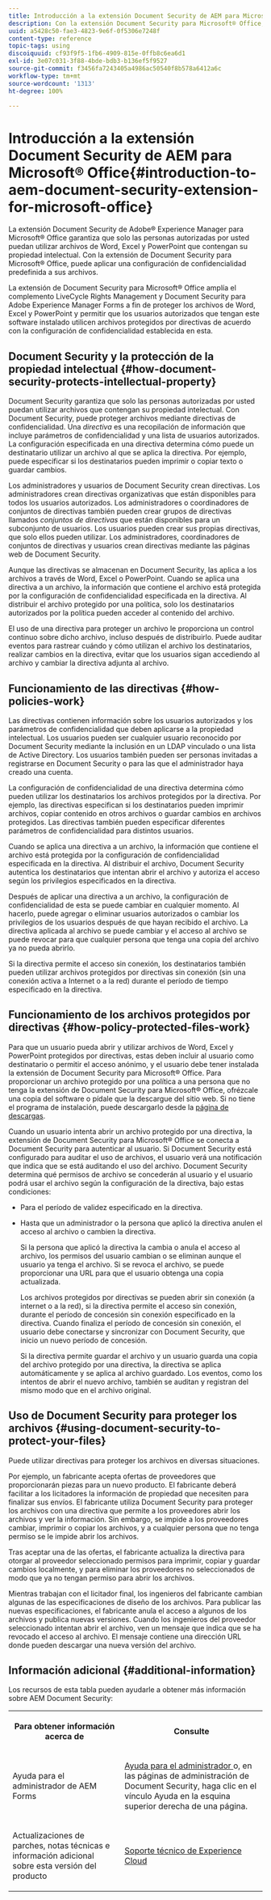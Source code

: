 ```yaml
---
title: Introducción a la extensión Document Security de AEM para Microsoft® Office
description: Con la extensión Document Security para Microsoft® Office, puede aplicar una configuración de confidencialidad predefinida a sus archivos de Microsoft® Office.
uuid: a5428c50-fae3-4823-9e6f-0f5306e7248f
content-type: reference
topic-tags: using
discoiquuid: cf93f9f5-1fb6-4909-815e-0ffb8c6ea6d1
exl-id: 3e07c031-3f88-4bde-bdb3-b136ef5f9527
source-git-commit: f3456fa7243405a4986ac50540f8b578a6412a6c
workflow-type: tm+mt
source-wordcount: '1313'
ht-degree: 100%

---
```


# Introducción a la extensión Document Security de AEM para Microsoft® Office{#introduction-to-aem-document-security-extension-for-microsoft-office}

La extensión Document Security de Adobe® Experience Manager para Microsoft® Office garantiza que solo las personas autorizadas por usted puedan utilizar archivos de Word, Excel y PowerPoint que contengan su propiedad intelectual. Con la extensión de Document Security para Microsoft® Office, puede aplicar una configuración de confidencialidad predefinida a sus archivos.

La extensión de Document Security para Microsoft® Office amplía el complemento LiveCycle Rights Management y Document Security para Adobe Experience Manager Forms a fin de proteger los archivos de Word, Excel y PowerPoint y permitir que los usuarios autorizados que tengan este software instalado utilicen archivos protegidos por directivas de acuerdo con la configuración de confidencialidad establecida en esta.

## Document Security y la protección de la propiedad intelectual {#how-document-security-protects-intellectual-property}

Document Security garantiza que solo las personas autorizadas por usted puedan utilizar archivos que contengan su propiedad intelectual. Con Document Security, puede proteger archivos mediante directivas de confidencialidad. Una *directiva* es una recopilación de información que incluye parámetros de confidencialidad y una lista de usuarios autorizados. La configuración especificada en una directiva determina cómo puede un destinatario utilizar un archivo al que se aplica la directiva. Por ejemplo, puede especificar si los destinatarios pueden imprimir o copiar texto o guardar cambios.

Los administradores y usuarios de Document Security crean directivas. Los administradores crean directivas organizativas que están disponibles para todos los usuarios autorizados. Los administradores o coordinadores de conjuntos de directivas también pueden crear grupos de directivas llamados *conjuntos de directivas* que están disponibles para un subconjunto de usuarios. Los usuarios pueden crear sus propias directivas, que solo ellos pueden utilizar. Los administradores, coordinadores de conjuntos de directivas y usuarios crean directivas mediante las páginas web de Document Security.

Aunque las directivas se almacenan en Document Security, las aplica a los archivos a través de Word, Excel o PowerPoint. Cuando se aplica una directiva a un archivo, la información que contiene el archivo está protegida por la configuración de confidencialidad especificada en la directiva. Al distribuir el archivo protegido por una política, solo los destinatarios autorizados por la política pueden acceder al contenido del archivo.

El uso de una directiva para proteger un archivo le proporciona un control continuo sobre dicho archivo, incluso después de distribuirlo. Puede auditar eventos para rastrear cuándo y cómo utilizan el archivo los destinatarios, realizar cambios en la directiva, evitar que los usuarios sigan accediendo al archivo y cambiar la directiva adjunta al archivo.

## Funcionamiento de las directivas {#how-policies-work}

Las directivas contienen información sobre los usuarios autorizados y los parámetros de confidencialidad que deben aplicarse a la propiedad intelectual. Los usuarios pueden ser cualquier usuario reconocido por Document Security mediante la inclusión en un LDAP vinculado o una lista de Active Directory. Los usuarios también pueden ser personas invitadas a registrarse en Document Security o para las que el administrador haya creado una cuenta.

La configuración de confidencialidad de una directiva determina cómo pueden utilizar los destinatarios los archivos protegidos por la directiva. Por ejemplo, las directivas especifican si los destinatarios pueden imprimir archivos, copiar contenido en otros archivos o guardar cambios en archivos protegidos. Las directivas también pueden especificar diferentes parámetros de confidencialidad para distintos usuarios.

Cuando se aplica una directiva a un archivo, la información que contiene el archivo está protegida por la configuración de confidencialidad especificada en la directiva. Al distribuir el archivo, Document Security autentica los destinatarios que intentan abrir el archivo y autoriza el acceso según los privilegios especificados en la directiva.

Después de aplicar una directiva a un archivo, la configuración de confidencialidad de esta se puede cambiar en cualquier momento. Al hacerlo, puede agregar o eliminar usuarios autorizados o cambiar los privilegios de los usuarios después de que hayan recibido el archivo. La directiva aplicada al archivo se puede cambiar y el acceso al archivo se puede revocar para que cualquier persona que tenga una copia del archivo ya no pueda abrirlo.

Si la directiva permite el acceso sin conexión, los destinatarios también pueden utilizar archivos protegidos por directivas sin conexión (sin una conexión activa a Internet o a la red) durante el período de tiempo especificado en la directiva.

## Funcionamiento de los archivos protegidos por directivas {#how-policy-protected-files-work}

Para que un usuario pueda abrir y utilizar archivos de Word, Excel y PowerPoint protegidos por directivas, estas deben incluir al usuario como destinatario o permitir el acceso anónimo, y el usuario debe tener instalada la extensión de Document Security para Microsoft® Office. Para proporcionar un archivo protegido por una política a una persona que no tenga la extensión de Document Security para Microsoft® Office, ofrézcale una copia del software o pídale que la descargue del sitio web. Si no tiene el programa de instalación, puede descargarlo desde la [página de descargas](https://experienceleague.adobe.com/docs/experience-manager-document-security/using/download-installer.html?lang=es).

Cuando un usuario intenta abrir un archivo protegido por una directiva, la extensión de Document Security para Microsoft® Office se conecta a Document Security para autenticar al usuario. Si Document Security está configurado para auditar el uso de archivos, el usuario verá una notificación que indica que se está auditando el uso del archivo. Document Security determina qué permisos de archivo se concederán al usuario y el usuario podrá usar el archivo según la configuración de la directiva, bajo estas condiciones:

* Para el período de validez especificado en la directiva.
* Hasta que un administrador o la persona que aplicó la directiva anulen el acceso al archivo o cambien la directiva.

   Si la persona que aplicó la directiva la cambia o anula el acceso al archivo, los permisos del usuario cambian o se eliminan aunque el usuario ya tenga el archivo. Si se revoca el archivo, se puede proporcionar una URL para que el usuario obtenga una copia actualizada.

   Los archivos protegidos por directivas se pueden abrir sin conexión (a internet o a la red), si la directiva permite el acceso sin conexión, durante el período de concesión sin conexión especificado en la directiva. Cuando finaliza el período de concesión sin conexión, el usuario debe conectarse y sincronizar con Document Security, que inicio un nuevo período de concesión.

   Si la directiva permite guardar el archivo y un usuario guarda una copia del archivo protegido por una directiva, la directiva se aplica automáticamente y se aplica al archivo guardado. Los eventos, como los intentos de abrir el nuevo archivo, también se auditan y registran del mismo modo que en el archivo original.

## Uso de Document Security para proteger los archivos {#using-document-security-to-protect-your-files}

Puede utilizar directivas para proteger los archivos en diversas situaciones.

Por ejemplo, un fabricante acepta ofertas de proveedores que proporcionarán piezas para un nuevo producto. El fabricante deberá facilitar a los licitadores la información de propiedad que necesiten para finalizar sus envíos. El fabricante utiliza Document Security para proteger los archivos con una directiva que permite a los proveedores abrir los archivos y ver la información. Sin embargo, se impide a los proveedores cambiar, imprimir o copiar los archivos, y a cualquier persona que no tenga permiso se le impide abrir los archivos.

Tras aceptar una de las ofertas, el fabricante actualiza la directiva para otorgar al proveedor seleccionado permisos para imprimir, copiar y guardar cambios localmente, y para eliminar los proveedores no seleccionados de modo que ya no tengan permiso para abrir los archivos.

Mientras trabajan con el licitador final, los ingenieros del fabricante cambian algunas de las especificaciones de diseño de los archivos. Para publicar las nuevas especificaciones, el fabricante anula el acceso a algunos de los archivos y publica nuevas versiones. Cuando los ingenieros del proveedor seleccionado intentan abrir el archivo, ven un mensaje que indica que se ha revocado el acceso al archivo. El mensaje contiene una dirección URL donde pueden descargar una nueva versión del archivo.

## Información adicional {#additional-information}

Los recursos de esta tabla pueden ayudarle a obtener más información sobre AEM Document Security:

<table >
 <tbody>
  <tr>
   <th><p>Para obtener información acerca de</p> </th>
   <th><p>Consulte</p> </th>
  </tr>
  <tr>
   <td><p>Ayuda para el administrador de AEM Forms</p> </td>
   <td><p><a href="https://experienceleague.adobe.com/docs/experience-manager-65/forms/administrator-help/get-started/configure-general-aem-forms-settings.html?lang=es">Ayuda para el administrador </a>o, en las páginas de administración de Document Security, haga clic en el vínculo Ayuda en la esquina superior derecha de una página.</p> </td>
  </tr>
  <tr>
   <td><p>Actualizaciones de parches, notas técnicas e información adicional sobre esta versión del producto</p> </td>
   <td><p><a href="https://experienceleague.adobe.com/?support-solution=General&amp;support-tab=home&amp;lang=es#support">Soporte técnico de Experience Cloud</a></p> </td>
  </tr>
 </tbody>
</table>
